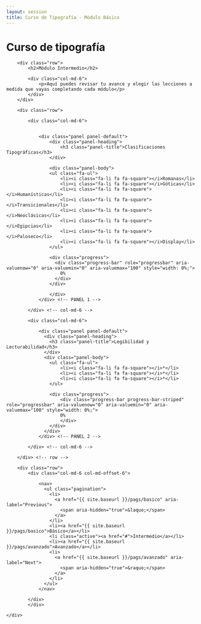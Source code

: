 ```yaml
---
layout: session
title: Curso de Tipografía - Módulo Básico
---
```


<div class="seccion uno">
	<div class="container">
		<h1>Curso <span class="merri">de</span> tipografía</h1>
	</div>
</div> <!--JUMBOTRON -->

<div class="seccion dos" id="seccion-1">
	<div class="container">

		<div class="row">
			<h2>Módulo Intermedio</h2>

			<div class="col-md-6">
				<p>Aquí puedes revisar tu avance y elegir las lecciones a medida que vayas completando cada módulo</p>
			</div>
		</div>

		<div class="row">
				
			<div class="col-md-6">
				
				
				<div class="panel panel-default">
					<div class="panel-heading">
						<h3 class="panel-title">Clasificaciones Tipográficas</h3>
					</div>

					<div class="panel-body">
					<ul class="fa-ul">
						<li><i class="fa-li fa fa-square"></i>Romanas</li>
						<li><i class="fa-li fa fa-square"></i>Góticas</li>
						<li><i class="fa-li fa fa-square"></i>Humanísticas</li>
						<li><i class="fa-li fa fa-square"></i>Transicionales</li>
						<li><i class="fa-li fa fa-square"></i>Neoclásicas</li>
						<li><i class="fa-li fa fa-square"></i>Egipcias</li>
						<li><i class="fa-li fa fa-square"></i>Paloseco</li>
						<li><i class="fa-li fa fa-square"></i>Display</li>
					</ul>

					<div class="progress">
					  <div class="progress-bar" role="progressbar" aria-valuenow="0" aria-valuemin="0" aria-valuemax="100" style="width: 0%;">
					    0%
					  </div>
					</div>

					</div>
				</div> <!-- PANEL 1 -->

			</div> <!-- col-md-6 -->
				
			<div class="col-md-6">

				<div class="panel panel-default">
				  <div class="panel-heading">
				    <h3 class="panel-title">Legibilidad y Lecturabilidad</h3>
				  </div>
				  <div class="panel-body">
				    <ul class="fa-ul">
						<li><i class="fa-li fa fa-square"></i>*</li>
						<li><i class="fa-li fa fa-square"></i>*</li>
						<li><i class="fa-li fa fa-square"></i>*</li>
					</ul>

					<div class="progress">
						<div class="progress-bar progress-bar-striped" role="progressbar" aria-valuenow="0" aria-valuemin="0" aria-valuemax="100" style="width: 0%;">
					    0%
						</div>
					</div>
				  </div>
				</div> <!-- PANEL 2 -->

			</div> <!-- col-md-6 -->

		</div> <!-- row -->

		<div class="row">
			<div class="col-md-6 col-md-offset-6">

				<nav>
				  <ul class="pagination">
				    <li>
				      <a href="{{ site.baseurl }}/pags/basico" aria-label="Previous">
				        <span aria-hidden="true">&laquo;</span>
				      </a>
				    </li>
				    <li><a href="{{ site.baseurl }}/pags/basico">Básico</a></li>
				    <li class="active"><a href="#">Intermedio</a></li>
				    <li><a href="{{ site.baseurl }}/pags/avanzado">Avanzado</a></li>
				    <li>
				      <a href="{{ site.baseurl }}/pags/avanzado" aria-label="Next">
				        <span aria-hidden="true">&raquo;</span>
				      </a>
				    </li>
				  </ul>
				</nav>

			</div>
			</div>

	</div>
</div>
